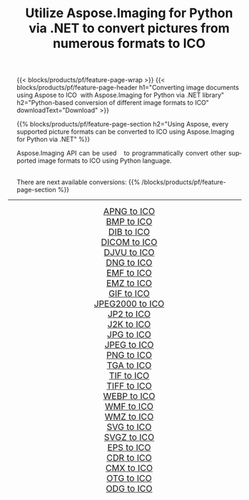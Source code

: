 ﻿---
title: Utilize Aspose.Imaging for Python via .NET to convert pictures from numerous formats to ICO 
weight: 3920
url: /python-net/conversion/to/ico 
lang: en
langdirlevel: 2
locales: zh-hans,ja,it,ru,de,es,fr,nl,id,lt,pl,pt,vi,tr,ko,zh-hant,ar,hi,th,sv,cs,uk,he
description: You can use Aspose.Imaging for Python via .NET library to convert from a variety of formats to ICO
---

{{< blocks/products/pf/feature-page-wrap >}}
{{< blocks/products/pf/feature-page-header h1="Converting image documents using Aspose to ICO  with Aspose.Imaging for Python via .NET library" h2="Python-based conversion of different image formats to ICO" downloadText="Download" >}}


{{% blocks/products/pf/feature-page-section  h2="Using Aspose, every supported picture formats can be converted to ICO using Aspose.Imaging for Python via .NET" %}}
<p align=justify>Aspose.Imaging API can be used   to programmatically convert other supported image formats to ICO using Python language.</p>
<br/>
There are next available conversions:
{{% /blocks/products/pf/feature-page-section %}}
<div class="container-fluid productfamilypage bg-gray">
    <div class="convertypes bg-gray agp-content section">
        <div class="container">
		<hr style="margin-left:-20px;"/>
		<div class="row other-converters" style="gap: 10px;font-size: 19px;text-align:center;">
		    <div class='col-md-2 other-converter remove-lp remove-rp'><a href="/imaging/python-net/conversion/apng-to-ico" style="padding:15px;">APNG to ICO</a></div>
<div class='col-md-2 other-converter remove-lp remove-rp'><a href="/imaging/python-net/conversion/bmp-to-ico" style="padding:15px;">BMP to ICO</a></div>
<div class='col-md-2 other-converter remove-lp remove-rp'><a href="/imaging/python-net/conversion/dib-to-ico" style="padding:15px;">DIB to ICO</a></div>
<div class='col-md-2 other-converter remove-lp remove-rp'><a href="/imaging/python-net/conversion/dicom-to-ico" style="padding:15px;">DICOM to ICO</a></div>
<div class='col-md-2 other-converter remove-lp remove-rp'><a href="/imaging/python-net/conversion/djvu-to-ico" style="padding:15px;">DJVU to ICO</a></div>
<div class='col-md-2 other-converter remove-lp remove-rp'><a href="/imaging/python-net/conversion/dng-to-ico" style="padding:15px;">DNG to ICO</a></div>
<div class='col-md-2 other-converter remove-lp remove-rp'><a href="/imaging/python-net/conversion/emf-to-ico" style="padding:15px;">EMF to ICO</a></div>
<div class='col-md-2 other-converter remove-lp remove-rp'><a href="/imaging/python-net/conversion/emz-to-ico" style="padding:15px;">EMZ to ICO</a></div>
<div class='col-md-2 other-converter remove-lp remove-rp'><a href="/imaging/python-net/conversion/gif-to-ico" style="padding:15px;">GIF to ICO</a></div>
<div class='col-md-2 other-converter remove-lp remove-rp'><a href="/imaging/python-net/conversion/jpeg2000-to-ico" style="padding:15px;">JPEG2000 to ICO</a></div>
<div class='col-md-2 other-converter remove-lp remove-rp'><a href="/imaging/python-net/conversion/jp2-to-ico" style="padding:15px;">JP2 to ICO</a></div>
<div class='col-md-2 other-converter remove-lp remove-rp'><a href="/imaging/python-net/conversion/j2k-to-ico" style="padding:15px;">J2K to ICO</a></div>
<div class='col-md-2 other-converter remove-lp remove-rp'><a href="/imaging/python-net/conversion/jpg-to-ico" style="padding:15px;">JPG to ICO</a></div>
<div class='col-md-2 other-converter remove-lp remove-rp'><a href="/imaging/python-net/conversion/jpeg-to-ico" style="padding:15px;">JPEG to ICO</a></div>
<div class='col-md-2 other-converter remove-lp remove-rp'><a href="/imaging/python-net/conversion/png-to-ico" style="padding:15px;">PNG to ICO</a></div>
<div class='col-md-2 other-converter remove-lp remove-rp'><a href="/imaging/python-net/conversion/tga-to-ico" style="padding:15px;">TGA to ICO</a></div>
<div class='col-md-2 other-converter remove-lp remove-rp'><a href="/imaging/python-net/conversion/tif-to-ico" style="padding:15px;">TIF to ICO</a></div>
<div class='col-md-2 other-converter remove-lp remove-rp'><a href="/imaging/python-net/conversion/tiff-to-ico" style="padding:15px;">TIFF to ICO</a></div>
<div class='col-md-2 other-converter remove-lp remove-rp'><a href="/imaging/python-net/conversion/webp-to-ico" style="padding:15px;">WEBP to ICO</a></div>
<div class='col-md-2 other-converter remove-lp remove-rp'><a href="/imaging/python-net/conversion/wmf-to-ico" style="padding:15px;">WMF to ICO</a></div>
<div class='col-md-2 other-converter remove-lp remove-rp'><a href="/imaging/python-net/conversion/wmz-to-ico" style="padding:15px;">WMZ to ICO</a></div>
<div class='col-md-2 other-converter remove-lp remove-rp'><a href="/imaging/python-net/conversion/svg-to-ico" style="padding:15px;">SVG to ICO</a></div>
<div class='col-md-2 other-converter remove-lp remove-rp'><a href="/imaging/python-net/conversion/svgz-to-ico" style="padding:15px;">SVGZ to ICO</a></div>
<div class='col-md-2 other-converter remove-lp remove-rp'><a href="/imaging/python-net/conversion/eps-to-ico" style="padding:15px;">EPS to ICO</a></div>
<div class='col-md-2 other-converter remove-lp remove-rp'><a href="/imaging/python-net/conversion/cdr-to-ico" style="padding:15px;">CDR to ICO</a></div>
<div class='col-md-2 other-converter remove-lp remove-rp'><a href="/imaging/python-net/conversion/cmx-to-ico" style="padding:15px;">CMX to ICO</a></div>
<div class='col-md-2 other-converter remove-lp remove-rp'><a href="/imaging/python-net/conversion/otg-to-ico" style="padding:15px;">OTG to ICO</a></div>
<div class='col-md-2 other-converter remove-lp remove-rp'><a href="/imaging/python-net/conversion/odg-to-ico" style="padding:15px;">ODG to ICO</a></div>
                </div>
        </div>
    </div>
</div>
<br/>

